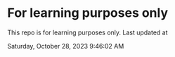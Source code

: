 # For learning purposes only
This repo is for learning purposes only.
Last updated at

Saturday, October 28, 2023 9:46:02 AM

